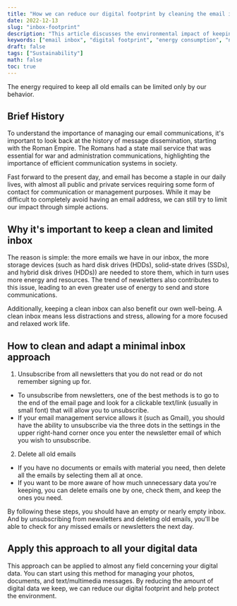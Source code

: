 ```yaml
---
title: "How we can reduce our digital footprint by cleaning the email inbox"
date: 2022-12-13
slug: "inbox-footprint"
description: "This article discusses the environmental impact of keeping a cluttered email inbox and provides steps on how to reduce it by unsubscribing from unnecessary newsletters and deleting old emails. It also suggests applying this minimalistic approach to managing all digital data."
keywords: ["email inbox", "digital footprint", "energy consumption", "newsletter","environmental impact","digital data minimalism"]
draft: false
tags: ["Sustainability"]
math: false
toc: true
---
```



The energy required to keep all old emails can be limited only by our behavior.


## Brief History

To understand the importance of managing our email communications, it's important to look back at the history of message dissemination, starting with the Roman Empire. The Romans had a state mail service that was essential for war and administration communications, highlighting the importance of efficient communication systems in society.

Fast forward to the present day, and email has become a staple in our daily lives, with almost all public and private services requiring some form of contact for communication or management purposes. While it may be difficult to completely avoid having an email address, we can still try to limit our impact through simple actions.

## Why it's important to keep a clean and limited inbox

The reason is simple: the more emails we have in our inbox, the more storage devices (such as hard disk drives (HDDs), solid-state drives (SSDs), and hybrid disk drives (HDDs)) are needed to store them, which in turn uses more energy and resources. The trend of newsletters also contributes to this issue, leading to an even greater use of energy to send and store communications.

Additionally, keeping a clean inbox can also benefit our own well-being. A clean inbox means less distractions and stress, allowing for a more focused and relaxed work life.

## How to clean and adapt a minimal inbox approach

1. Unsubscribe from all newsletters that you do not read or do not remember signing up for.
- To unsubscribe from newsletters, one of the best methods is to go to the end of the email page and look for a clickable text/link (usually in small font) that will allow you to unsubscribe.
- If your email management service allows it (such as Gmail), you should have the ability to unsubscribe via the three dots in the settings in the upper right-hand corner once you enter the newsletter email of which you wish to unsubscribe.

2. Delete all old emails

- If you have no documents or emails with material you need, then delete all the emails by selecting them all at once.
- If you want to be more aware of how much unnecessary data you're keeping, you can delete emails one by one, check them, and keep the ones you need.

By following these steps, you should have an empty or nearly empty inbox. And by unsubscribing from newsletters and deleting old emails, you'll be able to check for any missed emails or newsletters the next day.


## Apply this approach to all your digital data

This approach can be applied to almost any field concerning your digital data. You can start using this method for managing your photos, documents, and text/multimedia messages. By reducing the amount of digital data we keep, we can reduce our digital footprint and help protect the environment.